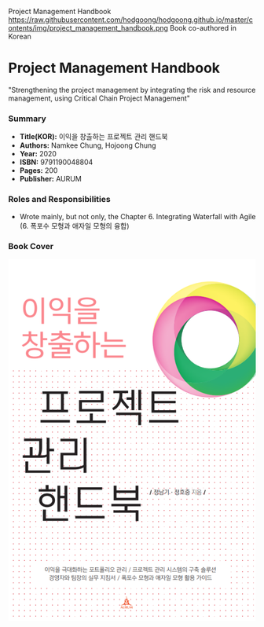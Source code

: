 Project Management Handbook
https://raw.githubusercontent.com/hodgoong/hodgoong.github.io/master/contents/img/project_management_handbook.png
Book co-authored in Korean

# Project Management Handbook
"Strengthening the project management by integrating the risk and resource management, using Critical Chain Project Management"

### Summary
- **Title(KOR):** 이익을 창출하는 프로젝트 관리 핸드북
- **Authors:** Namkee Chung, Hojoong Chung
- **Year:** 2020
- **ISBN:** 9791190048804
- **Pages:** 200
- **Publisher:** AURUM

### Roles and Responsibilities
- Wrote mainly, but not only, the Chapter 6. Integrating Waterfall with Agile (6. 폭포수 모형과 애자일 모형의 융합)

### Book Cover
![Project Management Handbook Book Cover](https://raw.githubusercontent.com/hodgoong/hodgoong.github.io/master/contents/img/project_management_handbook.png)

